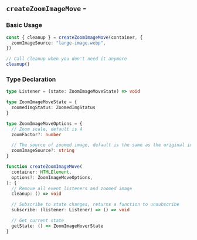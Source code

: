 <script setup>
import BundleSize from '../components/BundleSize.vue'
</script>

## `createZoomImageMove` - <BundleSize func="createZoomImageMove" pkg="@zoom-image/core" />

### Basic Usage

```ts
const { cleanup } = createZoomImageMove(container, {
  zoomImageSource: "large-image.webp",
})

// Call cleanup when you don't need it anymore
cleanup()
```

### Type Declaration

```ts
type Listener = (state: ZoomImageMoveState) => void

type ZoomImageMoveState = {
  zoomedImgStatus: ZoomedImgStatus
}

type ZoomImageMoveOptions = {
  // Zoom scale, default is 4
  zoomFactor?: number

  // The source of zoomed image, default is the same as the original image
  zoomImageSource?: string
}

function createZoomImageMove(
  container: HTMLElement,
  options?: ZoomImageMoveOptions,
): {
  // Remove all event listeners and zoomed image
  cleanup: () => void

  // Subscribe to state changes, returns a function to unsubscribe
  subscribe: (listener: Listener) => () => void

  // Get current state
  getState: () => ZoomImageHoverState
}
```
